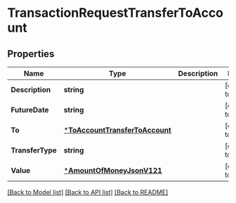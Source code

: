 # TransactionRequestTransferToAccount

## Properties
Name | Type | Description | Notes
------------ | ------------- | ------------- | -------------
**Description** | **string** |  | [default to null]
**FutureDate** | **string** |  | [default to null]
**To** | [***ToAccountTransferToAccount**](ToAccountTransferToAccount.md) |  | [default to null]
**TransferType** | **string** |  | [default to null]
**Value** | [***AmountOfMoneyJsonV121**](AmountOfMoneyJsonV121.md) |  | [default to null]

[[Back to Model list]](../README.md#documentation-for-models) [[Back to API list]](../README.md#documentation-for-api-endpoints) [[Back to README]](../README.md)


